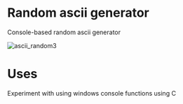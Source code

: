 # Random ascii generator
Console-based random ascii generator </br>


![ascii_random3](https://user-images.githubusercontent.com/18330932/93250402-c7d88b80-f760-11ea-9db2-1871215cfac9.png)


# Uses
Experiment with using windows console functions using C
